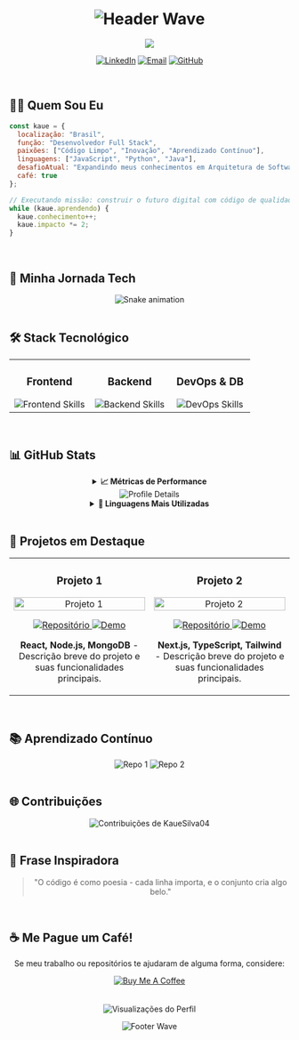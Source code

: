 # <div align="center">![Header Wave](https://capsule-render.vercel.app/api?type=waving&color=3498db&height=120&section=header&text=Kaue%20Silva&fontSize=42&fontColor=ffffff&animation=fadeIn)</div>

<div align="center">
  <img src="https://readme-typing-svg.herokuapp.com?font=Fira+Code&size=22&duration=3000&pause=1000&color=3498DB&center=true&vCenter=true&width=440&lines=Desenvolvedor+Full+Stack;Apaixonado+por+Tecnologia;Sempre+Aprendendo;Criando+o+Futuro+Digital" />
</div>

<p align="center">
  <a href="https://www.linkedin.com/in/seu-perfil/"><img src="https://img.shields.io/badge/LinkedIn-0077B5?style=for-the-badge&logo=linkedin&logoColor=white" alt="LinkedIn" /></a>
  <a href="mailto:seu-email@exemplo.com"><img src="https://img.shields.io/badge/Email-D14836?style=for-the-badge&logo=gmail&logoColor=white" alt="Email" /></a>
  <a href="https://github.com/KaueSilva04"><img src="https://img.shields.io/badge/GitHub-100000?style=for-the-badge&logo=github&logoColor=white" alt="GitHub" /></a>
</p>

<br>

## 👨‍💻 Quem Sou Eu

```javascript
const kaue = {
  localização: "Brasil",
  função: "Desenvolvedor Full Stack",
  paixões: ["Código Limpo", "Inovação", "Aprendizado Contínuo"],
  linguagens: ["JavaScript", "Python", "Java"],
  desafioAtual: "Expandindo meus conhecimentos em Arquitetura de Software",
  café: true
};

// Executando missão: construir o futuro digital com código de qualidade
while (kaue.aprendendo) {
  kaue.conhecimento++;
  kaue.impacto *= 2;
}
```

<br>

## 🚀 Minha Jornada Tech

<div align="center">
  <img src="https://raw.githubusercontent.com/KaueSilva04/KaueSilva04/output/github-contribution-grid-snake-dark.svg" alt="Snake animation" />
</div>

<br>

## 🛠️ Stack Tecnológico

<table align="center">
  <tr>
    <td valign="top" width="33%">
      <h3 align="center">Frontend</h3>
      <div align="center">
        <img src="https://skillicons.dev/icons?i=html,css,js,react,nextjs,tailwind" alt="Frontend Skills" />
      </div>
    </td>
    <td valign="top" width="33%">
      <h3 align="center">Backend</h3>
      <div align="center">
        <img src="https://skillicons.dev/icons?i=nodejs,express,java,python,firebase" alt="Backend Skills" />
      </div>
    </td>
    <td valign="top" width="33%">
      <h3 align="center">DevOps & DB</h3>
      <div align="center">
        <img src="https://skillicons.dev/icons?i=git,docker,mongodb,mysql,vercel,netlify" alt="DevOps Skills" />
      </div>
    </td>
  </tr>
</table>

<br>

## 📊 GitHub Stats

<div align="center">
  <details>
    <summary><b>📈 Métricas de Performance</b></summary>
    <br>
    <img src="https://github-readme-stats.vercel.app/api?username=KaueSilva04&show_icons=true&theme=tokyonight&hide_border=true&count_private=true&bg_color=00000000" alt="GitHub Stats" />
    <img src="https://github-readme-streak-stats.herokuapp.com/?user=KaueSilva04&theme=tokyonight&hide_border=true&background=00000000" alt="Streak Stats" />
  </details>
  
  <img src="https://github-profile-summary-cards.vercel.app/api/cards/profile-details?username=KaueSilva04&theme=tokyonight" alt="Profile Details" />
  
  <details>
    <summary><b>🧠 Linguagens Mais Utilizadas</b></summary>
    <br>
    <div align="center">
      <img src="https://github-readme-stats.vercel.app/api/top-langs/?username=KaueSilva04&layout=donut&theme=tokyonight&hide_border=true&bg_color=00000000" alt="Top Languages" />
    </div>
  </details>
</div>

<br>

## 🔭 Projetos em Destaque

<div align="center">
  <table>
    <tr>
      <td width="50%">
        <h3 align="center">Projeto 1</h3>
        <div align="center">
          <a href="https://github.com/KaueSilva04/projeto1" target="_blank">
            <img src="https://via.placeholder.com/500x300?text=Projeto+1" width="100%" alt="Projeto 1" />
          </a>
          <p>
            <a href="https://github.com/KaueSilva04/projeto1" target="_blank">
              <img src="https://img.shields.io/badge/Código-282C34?style=for-the-badge&logo=github&logoColor=white" alt="Repositório" />
            </a>
            <a href="https://projeto1.com" target="_blank">
              <img src="https://img.shields.io/badge/Demo-3498DB?style=for-the-badge&logo=chromatic&logoColor=white" alt="Demo" />
            </a>
          </p>
          <p><strong>React, Node.js, MongoDB</strong> - Descrição breve do projeto e suas funcionalidades principais.</p>
        </div>
      </td>
      <td width="50%">
        <h3 align="center">Projeto 2</h3>
        <div align="center">
          <a href="https://github.com/KaueSilva04/projeto2" target="_blank">
            <img src="https://via.placeholder.com/500x300?text=Projeto+2" width="100%" alt="Projeto 2" />
          </a>
          <p>
            <a href="https://github.com/KaueSilva04/projeto2" target="_blank">
              <img src="https://img.shields.io/badge/Código-282C34?style=for-the-badge&logo=github&logoColor=white" alt="Repositório" />
            </a>
            <a href="https://projeto2.com" target="_blank">
              <img src="https://img.shields.io/badge/Demo-3498DB?style=for-the-badge&logo=chromatic&logoColor=white" alt="Demo" />
            </a>
          </p>
          <p><strong>Next.js, TypeScript, Tailwind</strong> - Descrição breve do projeto e suas funcionalidades principais.</p>
        </div>
      </td>
    </tr>
  </table>
</div>

<br>

## 📚 Aprendizado Contínuo

<div align="center">
  <img src="https://github-readme-stats.vercel.app/api/pin/?username=KaueSilva04&repo=projeto-estudo-1&theme=tokyonight&hide_border=true&bg_color=00000000" alt="Repo 1" />
  <img src="https://github-readme-stats.vercel.app/api/pin/?username=KaueSilva04&repo=projeto-estudo-2&theme=tokyonight&hide_border=true&bg_color=00000000" alt="Repo 2" />
</div>

<br>

## 🌐 Contribuições

<!-- Calendário de Contribuições do GitHub -->
<div align="center">
  <img src="https://ghchart.rshah.org/3498db/KaueSilva04" alt="Contribuições de KaueSilva04" />
</div>

<br>

## 💬 Frase Inspiradora

<div align="center">
  <blockquote>
    "O código é como poesia - cada linha importa, e o conjunto cria algo belo."
  </blockquote>
</div>

<br>

## ☕ Me Pague um Café!

<div align="center">
  <p>Se meu trabalho ou repositórios te ajudaram de alguma forma, considere:</p>
  <a href="https://www.buymeacoffee.com/seu_username" target="_blank">
    <img src="https://img.shields.io/badge/Buy_Me_A_Coffee-FFDD00?style=for-the-badge&logo=buy-me-a-coffee&logoColor=black" alt="Buy Me A Coffee" />
  </a>
</div>

<br>
<br>

<div align="center">
  <img src="https://komarev.com/ghpvc/?username=KaueSilva04&color=3498db&style=flat-square&label=Visualizações+do+Perfil" alt="Visualizações do Perfil" />
</div>

<div align="center">
  
  ![Footer Wave](https://capsule-render.vercel.app/api?type=waving&color=3498db&height=120&section=footer)
  
</div>
